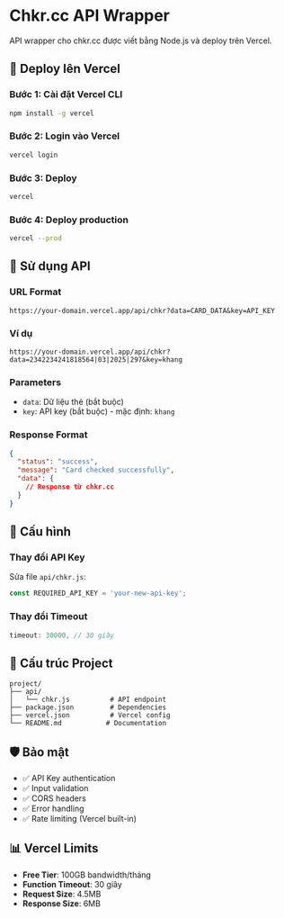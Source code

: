 # Chkr.cc API Wrapper

API wrapper cho chkr.cc được viết bằng Node.js và deploy trên Vercel.

## 🚀 Deploy lên Vercel

### Bước 1: Cài đặt Vercel CLI
```bash
npm install -g vercel
```

### Bước 2: Login vào Vercel
```bash
vercel login
```

### Bước 3: Deploy
```bash
vercel
```

### Bước 4: Deploy production
```bash
vercel --prod
```

## 📡 Sử dụng API

### URL Format
```
https://your-domain.vercel.app/api/chkr?data=CARD_DATA&key=API_KEY
```

### Ví dụ
```
https://your-domain.vercel.app/api/chkr?data=2342234241818564|03|2025|297&key=khang
```

### Parameters
- `data`: Dữ liệu thẻ (bắt buộc)
- `key`: API key (bắt buộc) - mặc định: `khang`

### Response Format
```json
{
  "status": "success",
  "message": "Card checked successfully",
  "data": {
    // Response từ chkr.cc
  }
}
```

## 🔧 Cấu hình

### Thay đổi API Key
Sửa file `api/chkr.js`:
```javascript
const REQUIRED_API_KEY = 'your-new-api-key';
```

### Thay đổi Timeout
```javascript
timeout: 30000, // 30 giây
```

## 📁 Cấu trúc Project
```
project/
├── api/
│   └── chkr.js          # API endpoint
├── package.json         # Dependencies
├── vercel.json          # Vercel config
└── README.md           # Documentation
```

## 🛡️ Bảo mật
- ✅ API Key authentication
- ✅ Input validation
- ✅ CORS headers
- ✅ Error handling
- ✅ Rate limiting (Vercel built-in)

## 📊 Vercel Limits
- **Free Tier**: 100GB bandwidth/tháng
- **Function Timeout**: 30 giây
- **Request Size**: 4.5MB
- **Response Size**: 6MB 